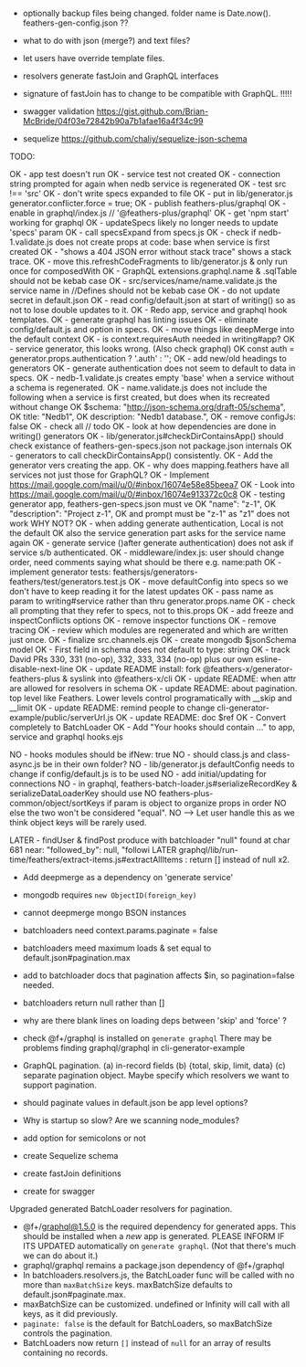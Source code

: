 - optionally backup files being changed. folder name is Date.now(). feathers-gen-config.json ??
- what to do with json (merge?) and text files?
- let users have override template files.


- resolvers generate fastJoin and GraphQL interfaces
- signature of fastJoin has to change to be compatible with GraphQL. !!!!!

- swagger validation https://gist.github.com/Brian-McBride/04f03e72842b90a7b1afae16a4f34c99

- sequelize https://github.com/chaliy/sequelize-json-schema

TODO:

OK - app test doesn't run
OK - service test not created
OK - connection string prompted for again when nedb service is regenerated
OK - test src !== 'src'
OK - don't write specs expanded to file
OK - put in lib/generator.js generator.conflicter.force = true;
OK - publish feathers-plus/graphql
OK - enable in graphql/index.js // '@feathers-plus/graphql'
OK - get 'npm start' working for graphql
OK - updateSpecs likely no longer needs to update 'specs' param
OK - call specsExpand from specs.js
OK - check if nedb-1.validate.js does not create props at code: base when service is first created
OK - "shows a 404 JSON error without stack trace" shows a stack trace.
OK - move this.refreshCodeFragments to lib/generator.js & only run once for composedWith
OK - GraphQL extensions.graphql.name & .sqlTable should not be kebab case
OK - src/services/name/name.validate.js the service name in //Defines should not be kebab case
OK - do not update secret in default.json
OK - read config/default.json at start of writing() so as not to lose double updates to it.
OK - Redo app, service and graphql hook templates.
OK - generate graphql has linting issues
OK - eliminate config/default.js and option in specs.
OK - move things like deepMerge into the default context
OK - is context.requiresAuth needed in writing#app?
OK - service generator, this looks wrong. (Also check graphql)
OK   const auth = generator.props.authentication ? '.auth' : '';
OK - add new/old headings to generators
OK - generate authentication does not seem to default to data in specs.
OK - nedb-1.validate.js creates empty 'base' when a service without a schema is regenerated.
OK - name.validate.js does not include the following when a service is first created, but does when its recreated without change
OK   $schema: "http://json-schema.org/draft-05/schema",
OK   title: "Nedb1",
OK   description: "Nedb1 database.",
OK - remove configJs: false
OK - check all // todo
OK - look at how dependencies are done in writing() generators
OK - lib/generator.js#checkDirContainsApp() should check existance of feathers-gen-specs.json not package.json internals
OK -  generators to call checkDirContainsApp() consistently.
OK - Add the generator vers creating the app.
OK - why does mapping.feathers have all services not just those for GraphQL?
OK - Implement https://mail.google.com/mail/u/0/#inbox/16074e58e85beea7
OK - Look into https://mail.google.com/mail/u/0/#inbox/16074e913372c0c8
OK - testing generator app, feathers-gen-specs.json must ve
OK   "name": "z-1",
OK   "description": "Project z-1",
OK   and prompt must be "z-1" as "z1" does not work WHY NOT?
OK - when adding generate authentication, Local is not the default
OK   also the service generation part asks for the service name again
OK - generate service ()after generate authentication) does not ask if service s/b authenticated.
OK - middleware/index.js: user should change order, need comments saying what should be there e.g. name:path
OK - implement generator tests: feathersjs/generators-feathers/test/generators.test.js
OK - move defaultConfig into specs so we don't have to keep reading it for the latest updates 
OK - pass name as param to writing#service rather than thru generator.props.name
OK - check all prompting that they refer to specs, not to this.props 
OK - add freeze and inspectConflicts options
OK - remove inspector functions
OK - remove tracing
OK - review which modules are regenerated and which are written just once.
OK - finalize src.channels.ejs
OK - create mongodb $jsonSchema model
OK - First field in schema does not default to type: string
OK - track David PRs 330, 331 (no-op), 332, 333, 334 (no-op) plus our own esline-disable-next-line
OK - update README install: fork @feathers-x/generator-feathers-plus & syslink into @feathers-x/cli
OK - update README: when attr are allowed for resolvers in schema
OK - update README: about pagination. top level like Feathers. Lower levels control programatically with __skip and __limit
OK - update README: remind people to change cli-generator-example/public/serverUrl.js
OK - update README: doc $ref
OK - Convert completely to BatchLoader
OK - Add "Your hooks should contain ..." to app, service and graphql hooks.ejs

NO - hooks modules should be ifNew: true
NO - should class.js and class-async.js be in their own folder?
NO - lib/generator.js defaultConfig needs to change if config/default.js is to be used
NO - add initial/updating for connections
NO - in graphql, feathers-batch-loader.js#serializeRecordKey & serializeDataLoaderKey should use
NO   feathers-plus-common/object/sortKeys if param is object to organize props in order
NO   else the two won't be considered "equal".
NO   --> Let user handle this as we think object keys will be rarely used. 

LATER - findUser & findPost produce with batchloader "null" found at char 681 near: "followed_by": null, "followi
LATER   graphql/lib/run-time/feathers/extract-items.js#extractAllItems : return [] instead of null x2.

- Add deepmerge as a dependency on 'generate service'
- mongodb requires `new ObjectID(foreign_key)`
- cannot deepmerge mongo BSON instances

- batchloaders need context.params.paginate = false
- batchloaders meed maximum loads & set equal to default.json#pagination.max
- add to batchloader docs that pagination affects $in, so pagination=false needed.
- batchloaders return null rather than []


- why are there blank lines on loading deps between 'skip' and 'force' ?
- check @f+/graphql is installed on `generate graphql`
  There may be problems finding graphql/graphql in cli-generator-example

- GraphQL pagination. (a) in-record fields (b) {total, skip, limit, data} (c) separate pagination object.
  Maybe specify which resolvers we want to support pagination.
- should paginate values in default.json be app level options?
- Why is startup so slow? Are we scanning node_modules?
- add option for semicolons or not
- create Sequelize schema
- create fastJoin definitions
- create for swagger

Upgraded generated BatchLoader resolvers for pagination.

- @f+/graphql@1.5.0 is the required dependency for generated apps.
  This should be installed when a *new* app is generated.
  PLEASE INFORM IF ITS UPDATED automatically on `generate graphql`.
  (Not that there's much we can do about it.) 
- graphql/graphql remains a package.json dependency of @f+/graphql
- In batchloaders.resolvers.js, the BatchLoader func will be called with
  no more than `maxBatchSize` keys. maxBatchSize defaults to
  default.json#paginate.max.
- maxBatchSize can be customized. undefined or Infinity will call with all
  keys, as it did previously.
- `paginate: false` is the default for BatchLoaders, so maxBatchSize
  controls the pagination.
- BatchLoaders now return `[]` instead of `null` for an array of results
  containing no records.